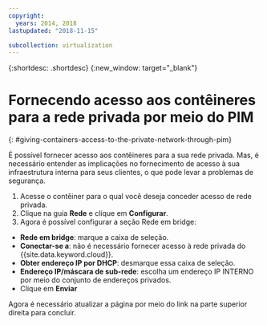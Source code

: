 ```yaml
---
copyright:
  years: 2014, 2018
lastupdated: "2018-11-15"

subcollection: virtualization
---
```

{:shortdesc: .shortdesc}
{:new_window: target="_blank"}

# Fornecendo acesso aos contêineres para a rede privada por meio do PIM
{: #giving-containers-access-to-the-private-network-through-pim}

É possível fornecer acesso aos contêineres para a sua rede privada. Mas, é necessário entender as implicações no fornecimento de acesso à sua infraestrutura interna para seus clientes, o que pode levar a problemas de segurança.

1. Acesse o contêiner para o qual você deseja conceder acesso de rede privada.
2. Clique na guia **Rede** e clique em **Configurar**.
3. Agora é possível configurar a seção Rede em bridge:
  * **Rede em bridge**: marque a caixa de seleção.
  * **Conectar-se a**: não é necessário fornecer acesso à rede privada do {{site.data.keyword.cloud}}.
  * **Obter endereço IP por DHCP**: desmarque essa caixa de seleção.
  * **Endereço IP/máscara de sub-rede**: escolha um endereço IP INTERNO por meio do conjunto de endereços privados.
  * Clique em **Enviar**

Agora é necessário atualizar a página por meio do link na parte superior direita para concluir.

